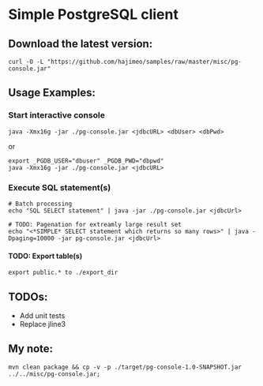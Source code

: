 # Simple PostgreSQL client

## Download the latest version:
```
curl -O -L "https://github.com/hajimeo/samples/raw/master/misc/pg-console.jar"
```

## Usage Examples:
### Start interactive console
```
java -Xmx16g -jar ./pg-console.jar <jdbcURL> <dbUser> <dbPwd>
```
or
```
export _PGDB_USER="dbuser" _PGDB_PWD="dbpwd"
java -Xmx16g -jar ./pg-console.jar <jdbcURL>
```
### Execute SQL statement(s)
```
# Batch processing
echo "SQL SELECT statement" | java -jar ./pg-console.jar <jdbcUrl>

# TODO: Pagenation for extreamly large result set
echo "<*SIMPLE* SELECT statement which returns so many rows>" | java -Dpaging=10000 -jar pg-console.jar <jdbcUrl>
```
#### TODO: Export table(s)
```
export public.* to ./export_dir
```

## TODOs:
- Add unit tests
- Replace jline3

## My note:
```
mvn clean package && cp -v -p ./target/pg-console-1.0-SNAPSHOT.jar ../../misc/pg-console.jar;
```

